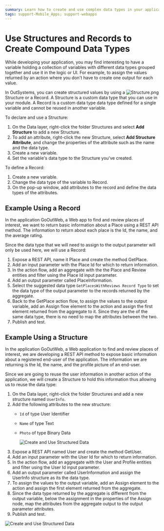 ```yaml
---
summary: Learn how to create and use complex data types in your applications.
tags: support-Mobile_Apps; support-webapps
---
```


# Use Structures and Records to Create Compound Data Types

While developing your application, you may find interesting to have a variable holding a collection of variables with different data types grouped together and use it in the logic or UI. For example, to assign the values returned by an action where you don't have to create one output for each value.

In OutSystems, you can create structured values by using a ![Structure.png](../../../.gitbook/assets/structure.png) Structure or a Record. A Structure is a custom data type that you can use in your module. A Record is a custom data type data type defined for a single variable and cannot be reused in another variable.

To declare and use a Structure:

1. On the Data layer, right-click the folder Structures and select **Add Structure** to add a new Structure.
2. To add an attribute, right-click the new Structure, select **Add Structure Attribute**, and change the properties of the attribute such as the name and the data type.
3. Create a new variable.
4. Set the variable's data type to the Structure you've created.

To define a Record:

1. Create a new variable.
2. Change the data type of the variable to Record.
3. On the pop-up window, add attributes to the record and define the data types of the attributes.

## Example Using a Record

In the application GoOutWeb, a Web app to find and review places of interest, we want to return basic information about a Place using a REST API method. The information to return about each place is the Id, the name, and the average rating.

Since the data type that we will need to assign to the output parameter will only be used here, we will use a Record:

1. Expose a REST API, name it Place and create the method GetPlace.
2. Add an input parameter with the Place Id for which to return information. 
3. In the action flow, add an aggregate with the the Place and Review entities and filter using the Place Id input parameter.
4. Add an output parameter called PlaceInformation.
5. Select the suggested data type `GetPlacesWithReviews Record Type` to set the data type of the output parameter to the records returned by the aggregate.
6. Back to the GetPlace action flow, to assign the values to the output variable, add an Assign flow element to the action and assign the first element returned from the aggregate to it. Since they are the of the same data type, there is no need to map the attributes between the two.
7. Publish and test. 

## Example Using a Structure

In the application GoOutWeb, a Web application to find and review places of interest, we are developing a REST API method to expose basic information about a registered end-user of the application. The information we are returning is the Id, the name, and the profile picture of an end-user.

Since we are going to reuse the user information in another action of the application, we will create a Structure to hold this information thus allowing us to reuse the data type:

1. On the Data layer, right-click the folder Structures and add a new structure named `UserInfo`.
2. Add the following attributes to the new structure:
   * `Id` of type User Identifier
   * `Name` of type Text
   * `Photo` of type Binary Data

     ![Create and Use Structured Data](../../../.gitbook/assets/structure-create-use-1.png)
3. Expose a REST API named User and create the method GetUser.
4. Add an input parameter with the User Id for which to return information.
5. In the action flow, add an aggregate with the User and Profile entities and filter using the User Id input parameter.
6. Add an output parameter called UserInformation and assign the UserInfo structure as its the data type.
7. To assign the values to the output variable, add an Assign element to the action and assign the first element returned from the aggregate.
8. Since the data type returned by the aggregate is different from the output variable, below the assignment in the properties of the Assign node, map the attributes from the aggregate output to the output parameter attributes.
9. Publish and test.

![Create and Use Structured Data](../../../.gitbook/assets/structure-create-use-2.png)

